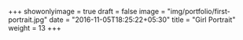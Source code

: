 +++
showonlyimage = true
draft = false
image = "img/portfolio/first-portrait.jpg"
date = "2016-11-05T18:25:22+05:30"
title = "Girl Portrait"
weight = 13
+++

